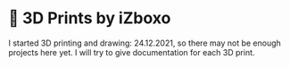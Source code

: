 # 🧄 3D Prints by iZboxo

I started 3D printing and drawing: 24.12.2021, so there may not be enough projects here yet. I will try to give documentation for each 3D print.

